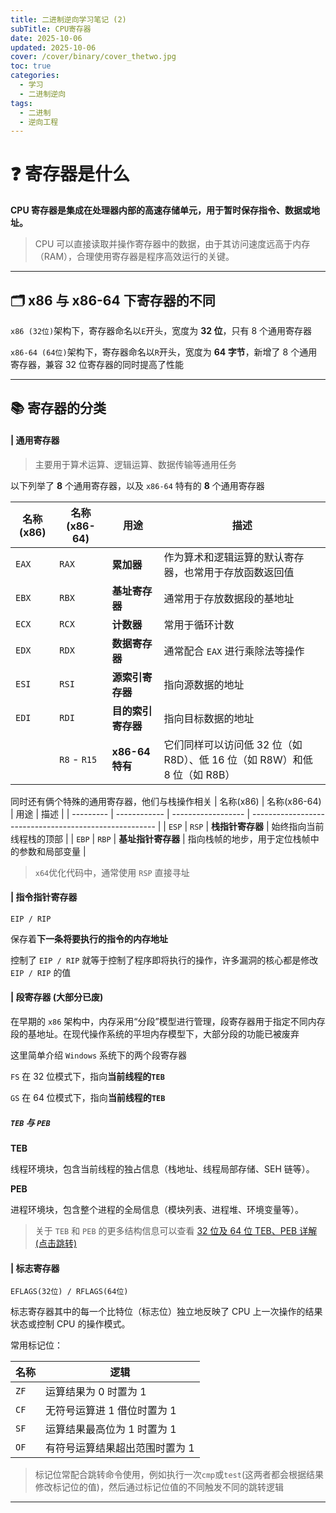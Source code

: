 ```yaml
---
title: 二进制逆向学习笔记 (2)
subTitle: CPU寄存器
date: 2025-10-06
updated: 2025-10-06
cover: /cover/binary/cover_thetwo.jpg
toc: true
categories:
  - 学习
  - 二进制逆向
tags:
  - 二进制
  - 逆向工程
---
```


# ❓ 寄存器是什么

**CPU 寄存器是集成在处理器内部的高速存储单元，用于暂时保存指令、数据或地址。**

> CPU 可以直接读取并操作寄存器中的数据，由于其访问速度远高于内存（RAM），合理使用寄存器是程序高效运行的关键。

---

## 🗂️ x86 与 x86-64 下寄存器的不同

`x86 (32位)`架构下，寄存器命名以`E`开头，宽度为 **32 位**，只有 8 个通用寄存器

`x86-64 (64位)`架构下，寄存器命名以`R`开头，宽度为 **64 字节**，新增了 8 个通用寄存器，兼容 32 位寄存器的同时提高了性能

---

## 📚 寄存器的分类

#### | 通用寄存器

> 主要用于算术运算、逻辑运算、数据传输等通用任务

以下列举了 **8** 个通用寄存器，以及 `x86-64` 特有的 **8** 个通用寄存器

| 名称(x86) | 名称(x86-64) | 用途               | 描述                                                                      |
| --------- | ------------ | ------------------ | ------------------------------------------------------------------------- |
| `EAX`     | `RAX`        | **累加器**         | 作为算术和逻辑运算的默认寄存器，也常用于存放函数返回值                    |
| `EBX`     | `RBX`        | **基址寄存器**     | 通常用于存放数据段的基地址                                                |
| `ECX`     | `RCX`        | **计数器**         | 常用于循环计数                                                            |
| `EDX`     | `RDX`        | **数据寄存器**     | 通常配合 `EAX` 进行乘除法等操作                                           |
| `ESI`     | `RSI`        | **源索引寄存器**   | 指向源数据的地址                                                          |
| `EDI`     | `RDI`        | **目的索引寄存器** | 指向目标数据的地址                                                        |
|           | `R8` - `R15` | **x86-64 特有**    | 它们同样可以访问低 32 位（如 R8D）、低 16 位（如 R8W）和低 8 位（如 R8B） |

同时还有俩个特殊的通用寄存器，他们与栈操作相关
| 名称(x86) | 名称(x86-64) | 用途 | 描述 |
| --------- | ------------ | ------------------ | ------------------------------------------------------ |
| `ESP` | `RSP` | **栈指针寄存器** | 始终指向当前线程栈的顶部 |
| `EBP` | `RBP` | **基址指针寄存器** | 指向栈帧的地步，用于定位栈帧中的参数和局部变量 |

> `x64`优化代码中，通常使用 `RSP` 直接寻址

#### | 指令指针寄存器

`EIP / RIP`

保存着**下一条将要执行的指令的内存地址**

控制了 `EIP / RIP` 就等于控制了程序即将执行的操作，许多漏洞的核心都是修改 `EIP / RIP` 的值

#### | 段寄存器 (大部分已废)

在早期的 `x86` 架构中，内存采用“分段”模型进行管理，段寄存器用于指定不同内存段的基地址。在现代操作系统的平坦内存模型下，大部分段的功能已被废弃

这里简单介绍 `Windows` 系统下的两个段寄存器

`FS`
在 32 位模式下，指向**当前线程的`TEB`**

`GS`
在 64 位模式下，指向**当前线程的`TEB`**

##### `TEB` 与 `PEB`

**TEB**

线程环境块，包含当前线程的独占信息（栈地址、线程局部存储、SEH 链等）。

**PEB**

进程环境块，包含整个进程的全局信息（模块列表、进程堆、环境变量等）。

> 关于 `TEB` 和 `PEB` 的更多结构信息可以查看 [32 位及 64 位 TEB、PEB 详解(点击跳转)](https://crackmes.cn/doc/107/)

#### | 标志寄存器

`EFLAGS(32位) / RFLAGS(64位)`

标志寄存器其中的每一个比特位（标志位）独立地反映了 CPU 上一次操作的结果状态或控制 CPU 的操作模式。

常用标记位：

| 名称 | 逻辑                           |
| ---- | ------------------------------ |
| `ZF` | 运算结果为 0 时置为 1          |
| `CF` | 无符号运算进 1 借位时置为 1    |
| `SF` | 运算结果最高位为 1 时置为 1    |
| `OF` | 有符号运算结果超出范围时置为 1 |

> 标记位常配合跳转命令使用，例如执行一次`cmp`或`test`(这两者都会根据结果修改标记位的值)，然后通过标记位值的不同触发不同的跳转逻辑

---
